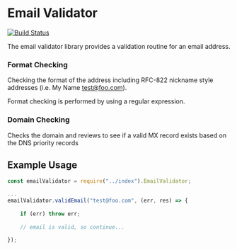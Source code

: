 Email Validator
====

[![Build Status](https://circleci.com/gh/citypay/node-email-validator.svg?&style=shield)](https://circleci.com/gh/citypay/node-email-validator)

The email validator library provides a validation routine for an email address.

### Format Checking 

Checking the format of the address including RFC-822 nickname style addresses (i.e. My Name <test@foo.com>).

Format checking is performed by using a regular expression. 

### Domain Checking

Checks the domain and reviews to see if a valid MX record exists based on the DNS priority records

## Example Usage

```javascript
const emailValidator = require("../index").EmailValidator;

...
emailValidator.validEmail("test@foo.com", (err, res) => {
   
    if (err) throw err;
    
    // email is valid, so continue...
    
});

```

